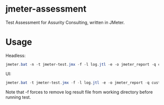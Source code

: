 # jmeter-assessment
Test Assessment for Assurity Consulting, written in JMeter.
# Usage
Headless:
```powershell
jmeter.bat -n -t jmeter-test.jmx -f -l log.jtl -e -o jmeter_report -q custom.properties -q url.properties -q loadprofile.properties
```
UI:
```powershell
jmeter.bat -t jmeter-test.jmx -f -l log.jtl -e -o jmeter_report -q custom.properties -q url.properties -q loadprofile.properties
```
Note that -f forces to remove log result file from working directory before running test.
